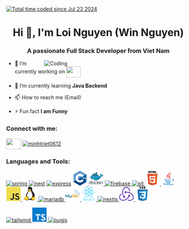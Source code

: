 <a href="https://wakatime.com/@b92ce9d0-08a5-4710-a92b-ce6f440296f6"><img src="https://wakatime.com/badge/user/b92ce9d0-08a5-4710-a92b-ce6f440296f6.svg" alt="Total time coded since Jul 23 2024" /></a><h1 align="center">Hi 👋, I'm Loi Nguyen (Win Nguyen)</h1>
<h3 align="center">A passionate Full Stack Developer from Viet Nam</h3>
<img align="right" alt="Coding" width="400" src="https://cdn.dribbble.com/users/1162077/screenshots/3848914/programmer.gif">


- 🔭 I’m currently working on <a href="https://github.com/winnguyen1905/technology-store/" target="blank"><img align="center" src="https://encrypted-tbn0.gstatic.com/images?q=tbn:ANd9GcRTuKCZCJDKd6vur4Y7Oers3j34ExMOt2bkWQ&s" alt="" height="30" width="40" /></a>


- 🌱 I’m currently learning **Java Backend**
<!-- - 💬 Ask me about **MEARN** -->

- 📫 How to reach me (Email)

- ⚡ Fun fact **I am Funny**

<h3 align="left">Connect with me:</h3>
<p align="left">
<a href="https://www.linkedin.com/in/loi-nguyen-72844a301/" target="blank"><img align="center" src="https://raw.githubusercontent.com/rahuldkjain/github-profile-readme-generator/master/src/images/icons/Social/linked-in-alt.svg" alt="" height="30" width="40" /></a>
<a href="https://leetcode.com/u/loinguyen1905/" target="blank"><img align="center" src="https://raw.githubusercontent.com/rahuldkjain/github-profile-readme-generator/master/src/images/icons/Social/leet-code.svg" alt="minhtriet0612" height="30" width="40" /></a>
</p>

<h3 align="left">Languages and Tools:</h3>
<p align="left">
  </a> <a href="https://spring.io/" target="_blank" rel="noreferrer"> <img src="https://www.vectorlogo.zone/logos/springio/springio-icon.svg" alt="spring" width="40" height="40"/> </a> 
<a href="https://docs.nestjs.com" target="_blank" rel="noreferrer">   <img src="https://docs.nestjs.com/assets/logo-small-gradient.svg" alt="nest" width="40" height="40"/></a> 
  <a href="https://expressjs.com/" target="_blank" rel="noreferrer">   <img src="https://upload.wikimedia.org/wikipedia/en/thumb/7/7e/Express_Clothing_Logo.SVG/2560px-Express_Clothing_Logo.SVG.png" alt="express" width="40" height="40"/></a> 
  <a href="https://www.w3schools.com/cpp/" target="_blank" rel="noreferrer"> <img src="https://raw.githubusercontent.com/devicons/devicon/master/icons/cplusplus/cplusplus-original.svg" alt="cplusplus" width="40" height="40"/> </a>
  <a href="https://www.docker.com/" target="_blank" rel="noreferrer"> <img src="https://raw.githubusercontent.com/devicons/devicon/master/icons/docker/docker-original-wordmark.svg" alt="docker" width="40" height="40"/> </a> <a href="https://firebase.google.com/" target="_blank" rel="noreferrer"> <img src="https://www.vectorlogo.zone/logos/firebase/firebase-icon.svg" alt="firebase" width="40" height="40"/> </a> <a href="https://git-scm.com/" target="_blank" rel="noreferrer"> <img src="https://www.vectorlogo.zone/logos/git-scm/git-scm-icon.svg" alt="git" width="40" height="40"/> </a> <a href="https://www.w3.org/html/" target="_blank" rel="noreferrer"> <img src="https://raw.githubusercontent.com/devicons/devicon/master/icons/html5/html5-original-wordmark.svg" alt="html5" width="40" height="40"/> </a> <a href="https://www.java.com" target="_blank" rel="noreferrer"> <img src="https://raw.githubusercontent.com/devicons/devicon/master/icons/java/java-original.svg" alt="java" width="40" height="40"/> </a> <a href="https://developer.mozilla.org/en-US/docs/Web/JavaScript" target="_blank" rel="noreferrer"> <img src="https://raw.githubusercontent.com/devicons/devicon/master/icons/javascript/javascript-original.svg" alt="javascript" width="40" height="40"/> </a> 
  <a href="https://www.linux.org/" target="_blank" rel="noreferrer"> <img src="https://raw.githubusercontent.com/devicons/devicon/master/icons/linux/linux-original.svg" alt="linux" width="40" height="40"/> </a> <a href="https://mariadb.org/" target="_blank" rel="noreferrer"> <img src="https://www.vectorlogo.zone/logos/mariadb/mariadb-icon.svg" alt="mariadb" width="40" height="40"/> </a> <a href="https://www.mysql.com/" target="_blank" rel="noreferrer"> <img src="https://raw.githubusercontent.com/devicons/devicon/master/icons/mysql/mysql-original-wordmark.svg" alt="mysql" width="40" height="40"/> </a> <a href="https://reactjs.org/" target="_blank" rel="noreferrer"> <img src="https://raw.githubusercontent.com/devicons/devicon/master/icons/react/react-original-wordmark.svg" alt="react" width="40" height="40"/> </a>
  <a href="https://nextjs.org/" target="_blank" rel="noreferrer"> <img src="https://cdn.worldvectorlogo.com/logos/nextjs-2.svg" alt="nextjs" width="40" height="40"/> </a> <a href="https://redux.js.org" target="_blank" rel="noreferrer"> <img src="https://raw.githubusercontent.com/devicons/devicon/master/icons/redux/redux-original.svg" alt="redux" width="40" height="40"/> 
   <a href="https://www.w3schools.com/css/" target="_blank" rel="noreferrer"> <img src="https://raw.githubusercontent.com/devicons/devicon/master/icons/css3/css3-original-wordmark.svg" alt="css3" width="40" height="40"/> </a>
  
  <a href="https://tailwindcss.com/" target="_blank" rel="noreferrer"> <img src="https://www.vectorlogo.zone/logos/tailwindcss/tailwindcss-icon.svg" alt="tailwind" width="40" height="40"/> </a> <a href="https://www.typescriptlang.org/" target="_blank" rel="noreferrer"> <img src="https://raw.githubusercontent.com/devicons/devicon/master/icons/typescript/typescript-original.svg" alt="typescript" width="40" height="40"/>
    <a href="https://pugjs.org/api/getting-started.html" target="_blank" rel="noreferrer">   <img src="https://encrypted-tbn0.gstatic.com/images?q=tbn:ANd9GcQ5n1Ti6lmLKcoFYn22xk10tMFK4PDnpwb3Rg&s" alt="pugjs" width="40" height="40"/></a> 
  </a> 
</p>

<p><img align="left" src="https://github-readme-stats.vercel.app/api/top-langs?username=winnguyen1905&show_icons=true&locale=en&layout=compact&theme=tokyonight" alt="" /></p>

<p>&nbsp;<img align="center" src="https://github-readme-stats.vercel.app/api?username=winnguyen1905&show_icons=true&locale=en&theme=tokyonight" alt="" /></p>

<p><img align="center" src="https://github-readme-streak-stats.herokuapp.com/?user=winnguyen1905&&theme=tokyonight" alt="" /></p>
